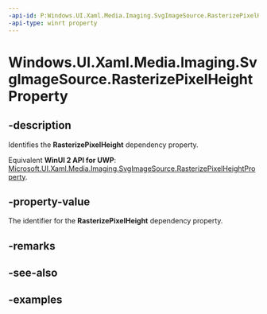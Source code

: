 ```yaml
---
-api-id: P:Windows.UI.Xaml.Media.Imaging.SvgImageSource.RasterizePixelHeightProperty
-api-type: winrt property
---
```


<!-- Property syntax.
public DependencyProperty RasterizePixelHeightProperty { get; }
-->

# Windows.UI.Xaml.Media.Imaging.SvgImageSource.RasterizePixelHeightProperty

## -description
Identifies the **RasterizePixelHeight** dependency property.

Equivalent **WinUI 2 API for UWP**: [Microsoft.UI.Xaml.Media.Imaging.SvgImageSource.RasterizePixelHeightProperty](/windows/winui/api/microsoft.ui.xaml.media.imaging.svgimagesource.rasterizepixelheightproperty).

## -property-value
The identifier for the **RasterizePixelHeight** dependency property.

## -remarks

## -see-also

## -examples

